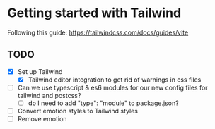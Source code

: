 # Getting started with Tailwind

Following this guide: <https://tailwindcss.com/docs/guides/vite>

## TODO

- [x] Set up Tailwind
  - [x] Tailwind editor integration to get rid of warnings in css files
- [ ] Can we use typescript & es6 modules for our new config files for tailwind and postcss?
  - [ ] do I need to add "type": "module" to package.json?
- [ ] Convert emotion styles to Tailwind styles
- [ ] Remove emotion
